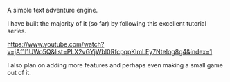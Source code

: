 A simple text adventure engine.

I have built the majority of it (so far) by following this excellent tutorial series.

https://www.youtube.com/watch?v=jAf1I1UWo5Q&list=PLX2vGYjWbI0RfcpqpKlmLEy7NteIog8g4&index=1

I also plan on adding more features and perhaps even making a small game out of it.
